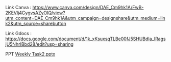 Link Canva : https://www.canva.com/design/DAE_Cm9hk1A/FwB-2KEVlj4CygvsAZyOIQ/view?utm_content=DAE_Cm9hk1A&utm_campaign=designshare&utm_medium=link2&utm_source=sharebutton

Link Gdocs : https://docs.google.com/document/d/1k_xKsuxsqTLBe00fJ5SHUBdIa_lRagsjU5NhrIBbd28/edit?usp=sharing

PPT
[Weekly Task2.pptx](https://github.com/TengkuMahmudi/UIUX_Tengku-Mahmudi/files/8520109/Weekly.Task2.pptx)
